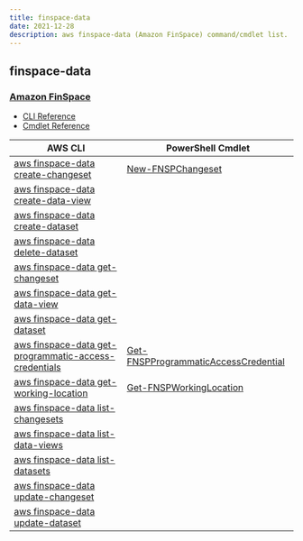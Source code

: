 ```yaml
---
title: finspace-data
date: 2021-12-28
description: aws finspace-data (Amazon FinSpace) command/cmdlet list.
---
```


## finspace-data

### [Amazon FinSpace](https://aws.amazon.com/finspace/)

* [CLI Reference](https://docs.aws.amazon.com/cli/latest/reference/finspace-data/index.html)
* [Cmdlet Reference](https://docs.aws.amazon.com/powershell/latest/reference/items/FinSpaceData_cmdlets.html)

|AWS CLI|PowerShell Cmdlet|
|----|----|
|[aws finspace-data create-changeset](https://docs.aws.amazon.com/cli/latest/reference/finspace-data/create-changeset.html)|[New-FNSPChangeset](https://docs.aws.amazon.com/powershell/latest/reference/items/New-FNSPChangeset.html)|
|[aws finspace-data create-data-view](https://docs.aws.amazon.com/cli/latest/reference/finspace-data/create-data-view.html)||
|[aws finspace-data create-dataset](https://docs.aws.amazon.com/cli/latest/reference/finspace-data/create-dataset.html)||
|[aws finspace-data delete-dataset](https://docs.aws.amazon.com/cli/latest/reference/finspace-data/delete-dataset.html)||
|[aws finspace-data get-changeset](https://docs.aws.amazon.com/cli/latest/reference/finspace-data/get-changeset.html)||
|[aws finspace-data get-data-view](https://docs.aws.amazon.com/cli/latest/reference/finspace-data/get-data-view.html)||
|[aws finspace-data get-dataset](https://docs.aws.amazon.com/cli/latest/reference/finspace-data/get-dataset.html)||
|[aws finspace-data get-programmatic-access-credentials](https://docs.aws.amazon.com/cli/latest/reference/finspace-data/get-programmatic-access-credentials.html)|[Get-FNSPProgrammaticAccessCredential](https://docs.aws.amazon.com/powershell/latest/reference/items/Get-FNSPProgrammaticAccessCredential.html)|
|[aws finspace-data get-working-location](https://docs.aws.amazon.com/cli/latest/reference/finspace-data/get-working-location.html)|[Get-FNSPWorkingLocation](https://docs.aws.amazon.com/powershell/latest/reference/items/Get-FNSPWorkingLocation.html)|
|[aws finspace-data list-changesets](https://docs.aws.amazon.com/cli/latest/reference/finspace-data/list-changesets.html)||
|[aws finspace-data list-data-views](https://docs.aws.amazon.com/cli/latest/reference/finspace-data/list-data-views.html)||
|[aws finspace-data list-datasets](https://docs.aws.amazon.com/cli/latest/reference/finspace-data/list-datasets.html)||
|[aws finspace-data update-changeset](https://docs.aws.amazon.com/cli/latest/reference/finspace-data/update-changeset.html)||
|[aws finspace-data update-dataset](https://docs.aws.amazon.com/cli/latest/reference/finspace-data/update-dataset.html)||

